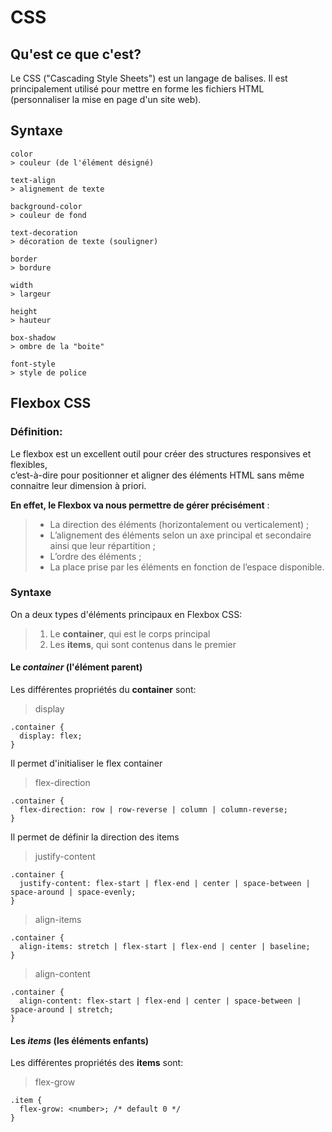 # CSS

## Qu'est ce que c'est?

Le CSS ("Cascading Style Sheets") est un langage de balises. Il est principalement utilisé pour mettre en forme les 
fichiers HTML (personnaliser la mise en page d'un site web).

## Syntaxe
    color                                          
    > couleur (de l'élément désigné)
    
    text-align                                     
    > alignement de texte
    
    background-color                               
    > couleur de fond   
      
    text-decoration                                
    > décoration de texte (souligner)
    
    border                                         
    > bordure
    
    width                                          
    > largeur
    
    height                                         
    > hauteur
    
    box-shadow                                     
    > ombre de la "boite"
    
    font-style                                     
    > style de police

## Flexbox CSS

### Définition:

Le flexbox est un excellent outil pour créer des structures responsives et flexibles,  
c’est-à-dire pour positionner et aligner des éléments HTML sans même connaitre leur dimension à priori.
  
  **En effet, le Flexbox va nous permettre de gérer précisément** :
  
>  * La direction des éléments (horizontalement ou verticalement) ;
>  * L’alignement des éléments selon un axe principal et secondaire ainsi que leur répartition ;
>  * L’ordre des éléments ;
>  * La place prise par les éléments en fonction de l’espace disponible.
  
### Syntaxe

On a deux types d'éléments principaux en Flexbox CSS:

> 1. Le **container**, qui est le corps principal  
> 2. Les **items**, qui sont contenus dans le premier

#### Le *container* (l'élément parent)  

Les différentes propriétés du **container** sont:

> display

    .container {
      display: flex;
    }

Il permet d'initialiser le flex container

> flex-direction

    .container {
      flex-direction: row | row-reverse | column | column-reverse;
    }
    
Il permet de définir la direction des items      

> justify-content

    .container {
      justify-content: flex-start | flex-end | center | space-between | space-around | space-evenly;
    }
    
> align-items

    .container {
      align-items: stretch | flex-start | flex-end | center | baseline;
    }

> align-content

    .container {
      align-content: flex-start | flex-end | center | space-between | space-around | stretch;
    }

#### Les *items* (les éléments enfants)  
  
Les différentes propriétés des **items** sont:

> flex-grow

    .item {
      flex-grow: <number>; /* default 0 */
    }
